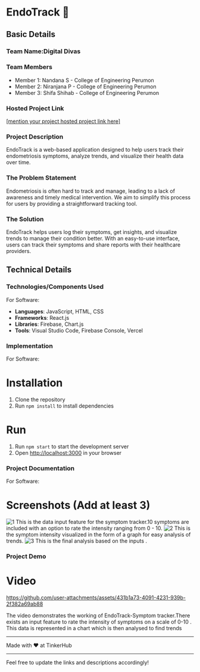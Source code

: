 

# EndoTrack 🎯

## Basic Details
### Team Name:Digital Divas

### Team Members
- Member 1: Nandana S - College of Engineering Perumon
- Member 2: Niranjana P - College of Engineering Perumon
- Member 3: Shifa Shihab - College of Engineering Perumon

### Hosted Project Link
[[mention your project hosted project link here]](https://endo-track.vercel.app/)

### Project Description
EndoTrack is a web-based application designed to help users track their endometriosis symptoms, analyze trends, and visualize their health data over time.

### The Problem Statement
Endometriosis is often hard to track and manage, leading to a lack of awareness and timely medical intervention. We aim to simplify this process for users by providing a straightforward tracking tool.

### The Solution
EndoTrack helps users log their symptoms, get insights, and visualize trends to manage their condition better. With an easy-to-use interface, users can track their symptoms and share reports with their healthcare providers.

## Technical Details
### Technologies/Components Used
For Software:
- **Languages**: JavaScript, HTML, CSS
- **Frameworks**: React.js
- **Libraries**: Firebase, Chart.js
- **Tools**: Visual Studio Code, Firebase Console, Vercel

### Implementation
For Software:
# Installation
1. Clone the repository
2. Run `npm install` to install dependencies

# Run
1. Run `npm start` to start the development server
2. Open [http://localhost:3000](http://localhost:3000) in your browser

### Project Documentation
For Software:

# Screenshots (Add at least 3)
![1](https://github.com/user-attachments/assets/f99ea077-ba59-45e0-9d7a-0751cc8d8082)
This is the data input feature for the symptom tracker.10 symptoms are included with an option to rate the intensity ranging from 0 - 10.
![2](https://github.com/user-attachments/assets/5cf1a5a1-33f8-48a2-8021-1761dcc79e20)
This is the symptom intensity visualized in the form of a graph for easy analysis of trends.
![3](https://github.com/user-attachments/assets/f9ce4435-0284-4bcc-afc7-9fb4925a5353)
This is the final analysis based on the inputs .
### Project Demo
# Video


https://github.com/user-attachments/assets/431b1a73-4091-4231-939b-2f382a69ab88


The video demonstrates the working of EndoTrack-Symptom tracker.There exists an input feature to rate the intensity of symptoms on a scale of 0-10 . This data is represented in a chart which is then  analysed to find trends

---
Made with ❤ at TinkerHub

---

Feel free to update the links and descriptions accordingly!
